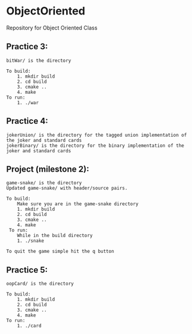 # ObjectOriented
Repository for Object Oriented Class

## Practice 3: 
    bitWar/ is the directory

    To build:
        1. mkdir build
        2. cd build
        3. cmake ..
        4. make
    To run:
        1. ./war


## Practice 4:
    jokerUnion/ is the directory for the tagged union implementation of the joker and standard cards
    jokerBinary/ is the directory for the binary implementation of the joker and standard cards

## Project (milestone 2):
    game-snake/ is the directory
    Updated game-snake/ with header/source pairs.

    To build:
        Make sure you are in the game-snake directory
        1. mkdir build
        2. cd build
        3. cmake ..
        4. make
     To run:
        While in the build directory
        1. ./snake

    To quit the game simple hit the q button 

## Practice 5:
    oopCard/ is the directory

    To build:
        1. mkdir build
        2. cd build
        3. cmake ..
        4. make
    To run:
        1. ./card
